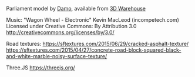 

Parliament model by [Damo](https://3dwarehouse.sketchup.com/user/0319491755264223266044156/Damo?nav=models), available from [3D Warehouse](https://3dwarehouse.sketchup.com/model/ee4e100e950bc57df8b758b99bd30e5b/Houses-of-Parliament)

Music: "Wagon Wheel - Electronic"
Kevin MacLeod (incompetech.com)
Licensed under Creative Commons: By Attribution 3.0
http://creativecommons.org/licenses/by/3.0/

Road textures:
https://sftextures.com/2015/06/29/cracked-asphalt-texture/
https://sftextures.com/2015/04/27/concrete-road-block-squared-black-and-white-marble-noisy-surface-texture/

Three.JS https://threejs.org/

